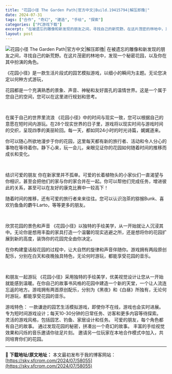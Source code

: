 ```yaml
---
title: "花园小径 The Garden Path|官方中文|Build.19415794|解压即撸|"
date: 2024-07-31
tags: ["合作", "奇幻", "建造", "手绘", "探索"]
categories: ["PC游戏下载"]
excerpt: "在被遗忘的雕像和新发现的朋友之间，寻找自己的新荒野。在这片茂密的林地中，发现一个秘密花园，以及你在其中扮演的角色。 《花园小径》是一款生活片段式的园艺模拟游戏，以细小的瞬间为主题。无论您决定以何种方式游玩， 花园都是一个充满熟悉的景象、声音、神秘和友好面孔的温情世界。这是一个属于您自己的空间，您可以&hellip;"
layout: post
---
```


<img class="aligncenter" src="https://sky.sfcrom.com/wp-content/uploads/2024/07/20240731_66a9e6034f5f9.webp" alt="花园小径 The Garden Path|官方中文|解压即撸|" />
在被遗忘的雕像和新发现的朋友之间，寻找自己的新荒野。在这片茂密的林地中，发现一个秘密花园，以及你在其中扮演的角色。

《花园小径》是一款生活片段式的园艺模拟游戏，以细小的瞬间为主题。无论您决定以何种方式游玩，

花园都是一个充满熟悉的景象、声音、神秘和友好面孔的温情世界。这是一个属于您自己的空间，您可以在这里进行规划和思考。

&nbsp;

在属于自己的世界里流浪
《花园小径》中的时间与现实一致，您可以根据自己的意愿在短时间内游玩。在28个现实世界的日子里，游戏将以现实时间与游戏时间的交织，呈现四季的美丽轮回。每一天，都如同24小时的时光诗篇，娓娓道来。

你可以随心所欲地漫步于你的花园，这里每天都有新的旅行者、活动和令人分心的事物在等待着你。静下心来，玩一会儿，亲眼见证你的花园如何随着时间的推移而成长和变化。

&nbsp;

结识可爱的朋友
你在新家里并不孤单。可爱的长着植物头的小家伙们一直渴望与你相识，甚至会把他们的家与你的家合并在一起。你可以帮他们完成任务，增进彼此的关系，甚至可以在友好的康克比赛中一较高下！

随着时间的推移，还有可爱的旅行者来来往往。您可以认识泡茶的猕猴Bunk、喜欢钓鱼鱼的麝牛Larto，等等更多的朋友。

&nbsp;

欣赏花园的景色和声音
《花园小径》以独特的手绘美学，从一开始就让人沉浸其中。无论你是想用丰盈的家具打造一个温馨的现实逃避之所，还是想将你的花园扩展到新的高度，装饰你的花园完全由你决定。

在你构建童话般花园的过程中，让大自然的旋律和声音伴随你。游戏拥有两段原创配乐，分别在白天和夜晚独具特色，无论何时游玩，都能享受花园的音乐。

&nbsp;

和朋友一起游玩
《花园小径》采用独特的手绘美学，优美视觉设计让您从一开始就能感到温暖。在你自己的故事书风格的花园中建造一个新的天堂，一个让人流连忘返的地方。游戏拥有两首原创配乐，分别为《黑夜》和《白昼》所独有，无论何时游玩，都能享受花园的音乐。

游戏特色：
一款谦逊的园艺生活模拟游戏，即使你不在线，游戏也会实时进展。
专为短时间游戏设计；每天10-30分钟的日常任务、访客和更多内容等待探索。
灵活的游戏风格，包括园艺、钓鱼、家居设计和任务。
可爱的朋友，每个角色都有自己的故事。
通过发现花园的秘密，拼凑出一个奇幻的故事。
丰富的手绘视觉效果和闪烁的音乐邀请你驻足片刻。
邀请另一位玩家在本地合作模式中加入，共同培育你们的花园。

---
📖 **下载地址/原文地址：** 本文最初发布于我的博客网站：[https://sky.sfcrom.com/2024/07/58055](https://sky.sfcrom.com/2024/07/58055)
